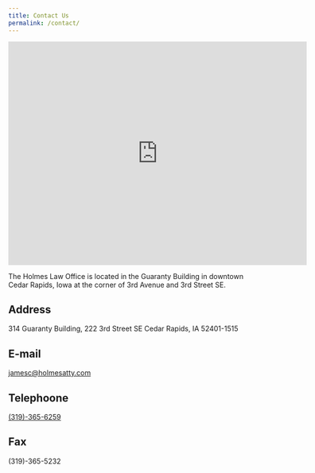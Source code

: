 ```yaml
---
title: Contact Us
permalink: /contact/
---
```

<iframe src="https://www.google.com/maps/embed?pb=!1m14!1m8!1m3!1d2966.0385074190135!2d-91.66577099999999!3d41.977982999999995!3m2!1i1024!2i768!4f13.1!3m3!1m2!1s0x87e4f75021ca9845%3A0xbc21523a05f0801f!2sHolmes+Law+Office!5e0!3m2!1sen!2sus!4v1422742503313" width="600" height="450" frameborder="0" style="border:0" class="map"></iframe>

The Holmes Law Office is located in the Guaranty Building in downtown Cedar Rapids, Iowa at the corner of 3rd Avenue and 3rd Street SE.

## Address
  314 Guaranty Building, 222 3rd Street SE
  Cedar Rapids, IA 52401-1515

## E-mail
  [jamesc@holmesatty.com](mailto:jamesc@holmesatty.com)

## Telephoone
  [(319)-365-6259](tel:319-365-6259)

## Fax
  (319)-365-5232
